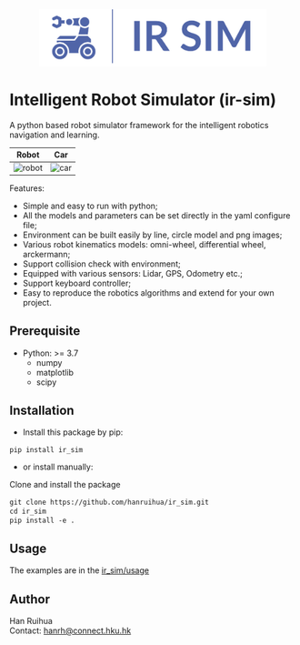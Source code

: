 <div align="center">
<img src="doc/image/IR_SIM_logos/IR_SIM-logos_transparent_clip.png" width = "400" >
</div>

# Intelligent Robot Simulator (ir-sim)

A python based robot simulator framework for the intelligent robotics navigation and learning.

Robot             |  Car
:-------------------------:|:-------------------------:
![robot](ir_sim/animations/grid_map.gif)  |  ![car](ir_sim/animations/car_grid_map.gif)

Features:  
  * Simple and easy to run with python;  
  * All the models and parameters can be set directly in the yaml configure file;  
  * Environment can be built easily by line, circle model and png images; 
  * Various robot kinematics models: omni-wheel, differential wheel, arckermann; 
  * Support collision check with environment;
  * Equipped with various sensors: Lidar, GPS, Odometry etc.;  
  * Support keyboard controller;
  * Easy to reproduce the robotics algorithms and extend for your own project. 

## Prerequisite

- Python: >= 3.7
    - numpy  
    - matplotlib 
    - scipy

## Installation

- Install this package by pip:

```
pip install ir_sim
```

- or install manually: 

Clone and install the package

```
git clone https://github.com/hanruihua/ir_sim.git    
cd ir_sim   
pip install -e .  
```

## Usage

The examples are in the [ir_sim/usage](https://github.com/hanruihua/ir_sim/tree/main/ir_sim/usage)

## Author

Han Ruihua  
Contact: hanrh@connect.hku.hk





